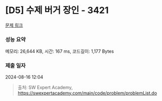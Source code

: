 # [D5] 수제 버거 장인 - 3421 

[문제 링크](https://swexpertacademy.com/main/code/problem/problemDetail.do?contestProbId=AWErcQmKy6kDFAXi) 

### 성능 요약

메모리: 26,644 KB, 시간: 167 ms, 코드길이: 1,177 Bytes

### 제출 일자

2024-08-16 12:04



> 출처: SW Expert Academy, https://swexpertacademy.com/main/code/problem/problemList.do